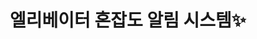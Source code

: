 <p align="center">
  <h1 align="center">엘리베이터 혼잡도 알림 시스템✨</h1>

<p align="center">

</p>
<p align="center">

</p>









